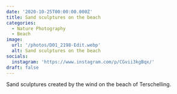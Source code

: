 ```yaml
---
date: '2020-10-25T00:00:00.000Z'
title: Sand sculptures on the beach
categories:
  - Nature Photography
  - Beach
image:
  url: '/photos/D01_2198-Edit.webp'
  alt: Sand sculptures on the beach
socials:
  instagram: 'https://www.instagram.com/p/CGvii3kgBqx/'
draft: false
---
```


Sand sculptures created by the wind on the beach of Terschelling.
